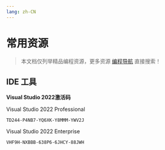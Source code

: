 ```yaml
---
lang: zh-CN
---
```


# 常用资源


> 本文档仅列举精品编程资源，更多资源 [编程导航](https://www.code-nav.cn/) 直接搜索！



## IDE 工具

**Visual Studio 2022激活码**

Visual Studio 2022 Professional

```
TD244-P4NB7-YQ6XK-Y8MMM-YWV2J
```

Visual Studio 2022 Enterprise

```
VHF9H-NXBBB-638P6-6JHCY-88JWH
```



